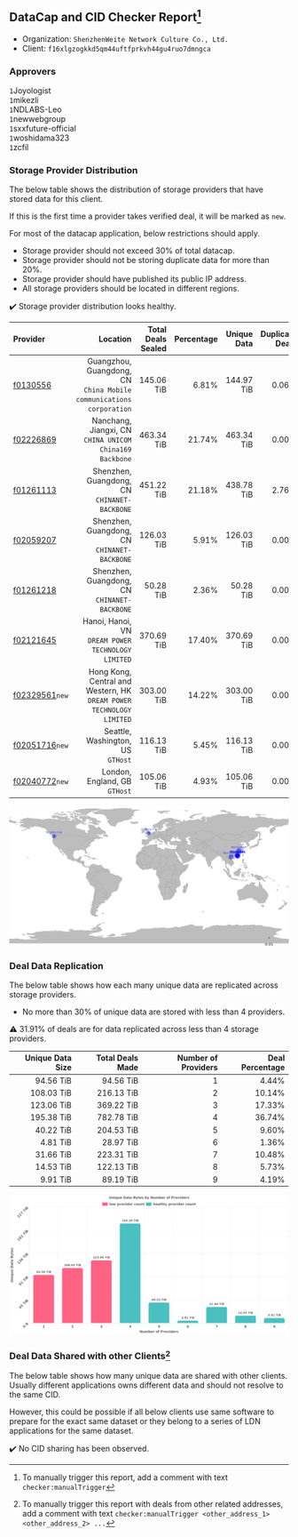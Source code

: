 ## DataCap and CID Checker Report[^1]
 - Organization: `ShenzhenWeite Network Culture Co., Ltd.`
 - Client: `f16xlgzogkkd5qm44uftfprkvh44gu4ruo7dmngca`
### Approvers
`1`Joyologist<br/>`1`mikezli<br/>`1`NDLABS-Leo<br/>`1`newwebgroup<br/>`1`sxxfuture-official<br/>`1`woshidama323<br/>`1`zcfil

### Storage Provider Distribution
The below table shows the distribution of storage providers that have stored data for this client.

If this is the first time a provider takes verified deal, it will be marked as `new`.

For most of the datacap application, below restrictions should apply.
 - Storage provider should not exceed 30% of total datacap.
 - Storage provider should not be storing duplicate data for more than 20%.
 - Storage provider should have published its public IP address.
 - All storage providers should be located in different regions.

✔️ Storage provider distribution looks healthy.

| Provider                                                    |                                                                Location | Total Deals Sealed | Percentage | Unique Data | Duplicate Deals |
| :---------------------------------------------------------- | ----------------------------------------------------------------------: | -----------------: | ---------: | ----------: | --------------: |
| [f0130556](https://filfox.info/en/address/f0130556)         |  Guangzhou, Guangdong, CN<br/>`China Mobile communications corporation` |         145.06 TiB |      6.81% |  144.97 TiB |           0.06% |
| [f02226869](https://filfox.info/en/address/f02226869)       |              Nanchang, Jiangxi, CN<br/>`CHINA UNICOM China169 Backbone` |         463.34 TiB |     21.74% |  463.34 TiB |           0.00% |
| [f01261113](https://filfox.info/en/address/f01261113)       |                         Shenzhen, Guangdong, CN<br/>`CHINANET-BACKBONE` |         451.22 TiB |     21.18% |  438.78 TiB |           2.76% |
| [f02059207](https://filfox.info/en/address/f02059207)       |                         Shenzhen, Guangdong, CN<br/>`CHINANET-BACKBONE` |         126.03 TiB |      5.91% |  126.03 TiB |           0.00% |
| [f01261218](https://filfox.info/en/address/f01261218)       |                         Shenzhen, Guangdong, CN<br/>`CHINANET-BACKBONE` |          50.28 TiB |      2.36% |   50.28 TiB |           0.00% |
| [f02121645](https://filfox.info/en/address/f02121645)       |                   Hanoi, Hanoi, VN<br/>`DREAM POWER TECHNOLOGY LIMITED` |         370.69 TiB |     17.40% |  370.69 TiB |           0.00% |
| [f02329561](https://filfox.info/en/address/f02329561)`new`  | Hong Kong, Central and Western, HK<br/>`DREAM POWER TECHNOLOGY LIMITED` |         303.00 TiB |     14.22% |  303.00 TiB |           0.00% |
| [f02051716](https://filfox.info/en/address/f02051716)`new`  |                                    Seattle, Washington, US<br/>`GTHost` |         116.13 TiB |      5.45% |  116.13 TiB |           0.00% |
| [f02040772](https://filfox.info/en/address/f02040772)`new`  |                                        London, England, GB<br/>`GTHost` |         105.06 TiB |      4.93% |  105.06 TiB |           0.00% |

<img src="https://raw.githubusercontent.com/data-preservation-programs/filplus-checker-assets/main/filecoin-project/filecoin-plus-large-datasets/issues/1436/1694757360382.png"/>

### Deal Data Replication
The below table shows how each many unique data are replicated across storage providers.

- No more than 30% of unique data are stored with less than 4 providers.

⚠️ 31.91% of deals are for data replicated across less than 4 storage providers.

| Unique Data Size | Total Deals Made | Number of Providers | Deal Percentage |
| ---------------: | ---------------: | ------------------: | --------------: |
|        94.56 TiB |        94.56 TiB |                   1 |           4.44% |
|       108.03 TiB |       216.13 TiB |                   2 |          10.14% |
|       123.06 TiB |       369.22 TiB |                   3 |          17.33% |
|       195.38 TiB |       782.78 TiB |                   4 |          36.74% |
|        40.22 TiB |       204.53 TiB |                   5 |           9.60% |
|         4.81 TiB |        28.97 TiB |                   6 |           1.36% |
|        31.66 TiB |       223.31 TiB |                   7 |          10.48% |
|        14.53 TiB |       122.13 TiB |                   8 |           5.73% |
|         9.91 TiB |        89.19 TiB |                   9 |           4.19% |

<img src="https://raw.githubusercontent.com/data-preservation-programs/filplus-checker-assets/main/filecoin-project/filecoin-plus-large-datasets/issues/1436/1694757361486.png"/>

### Deal Data Shared with other Clients[^3]
The below table shows how many unique data are shared with other clients.
Usually different applications owns different data and should not resolve to the same CID.

However, this could be possible if all below clients use same software to prepare for the exact same dataset or they belong to a series of LDN applications for the same dataset.

✔️ No CID sharing has been observed.

[^1]: To manually trigger this report, add a comment with text `checker:manualTrigger`

[^2]: Deals from those addresses are combined into this report as they are specified with `checker:manualTrigger`

[^3]: To manually trigger this report with deals from other related addresses, add a comment with text `checker:manualTrigger <other_address_1> <other_address_2> ...`

